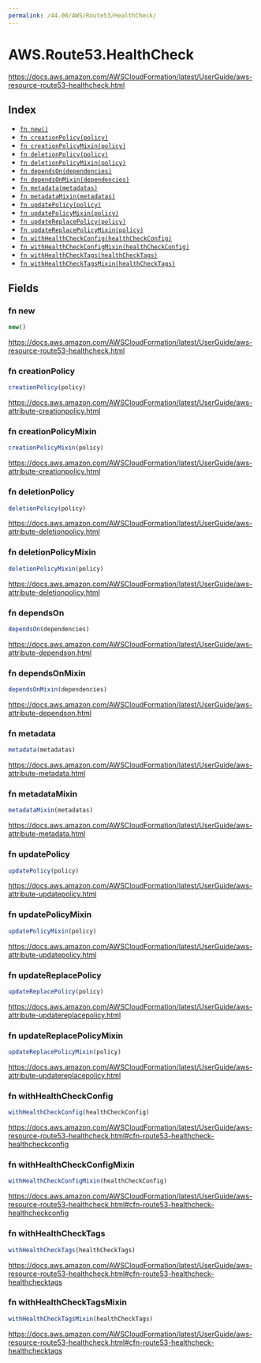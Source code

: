 ```yaml
---
permalink: /44.00/AWS/Route53/HealthCheck/
---
```


# AWS.Route53.HealthCheck

https://docs.aws.amazon.com/AWSCloudFormation/latest/UserGuide/aws-resource-route53-healthcheck.html

## Index

* [`fn new()`](#fn-new)
* [`fn creationPolicy(policy)`](#fn-creationpolicy)
* [`fn creationPolicyMixin(policy)`](#fn-creationpolicymixin)
* [`fn deletionPolicy(policy)`](#fn-deletionpolicy)
* [`fn deletionPolicyMixin(policy)`](#fn-deletionpolicymixin)
* [`fn dependsOn(dependencies)`](#fn-dependson)
* [`fn dependsOnMixin(dependencies)`](#fn-dependsonmixin)
* [`fn metadata(metadatas)`](#fn-metadata)
* [`fn metadataMixin(metadatas)`](#fn-metadatamixin)
* [`fn updatePolicy(policy)`](#fn-updatepolicy)
* [`fn updatePolicyMixin(policy)`](#fn-updatepolicymixin)
* [`fn updateReplacePolicy(policy)`](#fn-updatereplacepolicy)
* [`fn updateReplacePolicyMixin(policy)`](#fn-updatereplacepolicymixin)
* [`fn withHealthCheckConfig(healthCheckConfig)`](#fn-withhealthcheckconfig)
* [`fn withHealthCheckConfigMixin(healthCheckConfig)`](#fn-withhealthcheckconfigmixin)
* [`fn withHealthCheckTags(healthCheckTags)`](#fn-withhealthchecktags)
* [`fn withHealthCheckTagsMixin(healthCheckTags)`](#fn-withhealthchecktagsmixin)

## Fields

### fn new

```ts
new()
```

https://docs.aws.amazon.com/AWSCloudFormation/latest/UserGuide/aws-resource-route53-healthcheck.html

### fn creationPolicy

```ts
creationPolicy(policy)
```

https://docs.aws.amazon.com/AWSCloudFormation/latest/UserGuide/aws-attribute-creationpolicy.html

### fn creationPolicyMixin

```ts
creationPolicyMixin(policy)
```

https://docs.aws.amazon.com/AWSCloudFormation/latest/UserGuide/aws-attribute-creationpolicy.html

### fn deletionPolicy

```ts
deletionPolicy(policy)
```

https://docs.aws.amazon.com/AWSCloudFormation/latest/UserGuide/aws-attribute-deletionpolicy.html

### fn deletionPolicyMixin

```ts
deletionPolicyMixin(policy)
```

https://docs.aws.amazon.com/AWSCloudFormation/latest/UserGuide/aws-attribute-deletionpolicy.html

### fn dependsOn

```ts
dependsOn(dependencies)
```

https://docs.aws.amazon.com/AWSCloudFormation/latest/UserGuide/aws-attribute-dependson.html

### fn dependsOnMixin

```ts
dependsOnMixin(dependencies)
```

https://docs.aws.amazon.com/AWSCloudFormation/latest/UserGuide/aws-attribute-dependson.html

### fn metadata

```ts
metadata(metadatas)
```

https://docs.aws.amazon.com/AWSCloudFormation/latest/UserGuide/aws-attribute-metadata.html

### fn metadataMixin

```ts
metadataMixin(metadatas)
```

https://docs.aws.amazon.com/AWSCloudFormation/latest/UserGuide/aws-attribute-metadata.html

### fn updatePolicy

```ts
updatePolicy(policy)
```

https://docs.aws.amazon.com/AWSCloudFormation/latest/UserGuide/aws-attribute-updatepolicy.html

### fn updatePolicyMixin

```ts
updatePolicyMixin(policy)
```

https://docs.aws.amazon.com/AWSCloudFormation/latest/UserGuide/aws-attribute-updatepolicy.html

### fn updateReplacePolicy

```ts
updateReplacePolicy(policy)
```

https://docs.aws.amazon.com/AWSCloudFormation/latest/UserGuide/aws-attribute-updatereplacepolicy.html

### fn updateReplacePolicyMixin

```ts
updateReplacePolicyMixin(policy)
```

https://docs.aws.amazon.com/AWSCloudFormation/latest/UserGuide/aws-attribute-updatereplacepolicy.html

### fn withHealthCheckConfig

```ts
withHealthCheckConfig(healthCheckConfig)
```

https://docs.aws.amazon.com/AWSCloudFormation/latest/UserGuide/aws-resource-route53-healthcheck.html#cfn-route53-healthcheck-healthcheckconfig

### fn withHealthCheckConfigMixin

```ts
withHealthCheckConfigMixin(healthCheckConfig)
```

https://docs.aws.amazon.com/AWSCloudFormation/latest/UserGuide/aws-resource-route53-healthcheck.html#cfn-route53-healthcheck-healthcheckconfig

### fn withHealthCheckTags

```ts
withHealthCheckTags(healthCheckTags)
```

https://docs.aws.amazon.com/AWSCloudFormation/latest/UserGuide/aws-resource-route53-healthcheck.html#cfn-route53-healthcheck-healthchecktags

### fn withHealthCheckTagsMixin

```ts
withHealthCheckTagsMixin(healthCheckTags)
```

https://docs.aws.amazon.com/AWSCloudFormation/latest/UserGuide/aws-resource-route53-healthcheck.html#cfn-route53-healthcheck-healthchecktags